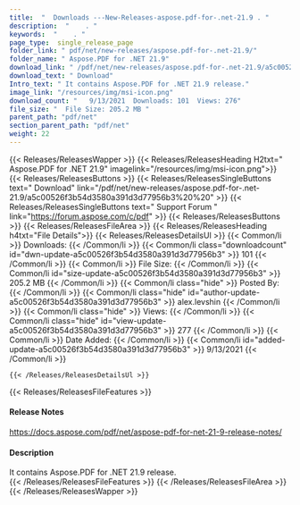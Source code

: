 ```yaml
---
title:  "  Downloads ---New-Releases-aspose.pdf-for-.net-21.9 . " 
description:  "    . " 
keywords:  "    . " 
page_type:  single_release_page
folder_link: " pdf/net/new-releases/aspose.pdf-for-.net-21.9/"
folder_name: " Aspose.PDF for .NET 21.9"
download_link: " /pdf/net/new-releases/aspose.pdf-for-.net-21.9/a5c00526f3b54d3580a391d3d77956b3"
download_text: " Download"
Intro_text: " It contains Aspose.PDF for .NET 21.9 release."
image_link: "/resources/img/msi-icon.png"
download_count: "   9/13/2021  Downloads: 101  Views: 276"
file_size: "  File Size: 205.2 MB "
parent_path: "pdf/net"
section_parent_path: "pdf/net"
weight: 22 
---
```


{{< Releases/ReleasesWapper >}}
  {{< Releases/ReleasesHeading H2txt=" Aspose.PDF for .NET 21.9" imagelink="/resources/img/msi-icon.png">}}
  {{< Releases/ReleasesButtons >}}
    {{< Releases/ReleasesSingleButtons text=" Download" link="/pdf/net/new-releases/aspose.pdf-for-.net-21.9/a5c00526f3b54d3580a391d3d77956b3%20%20" >}}
    {{< Releases/ReleasesSingleButtons text=" Support Forum " link="https://forum.aspose.com/c/pdf" >}}
  {{< Releases/ReleasesButtons >}}
  {{< Releases/ReleasesFileArea >}}
    {{< Releases/ReleasesHeading h4txt="File Details">}}
    {{< Releases/ReleasesDetailsUl >}}
            {{< Common/li  >}} Downloads: {{< /Common/li >}} 
      {{< Common/li class="downloadcount" id="dwn-update-a5c00526f3b54d3580a391d3d77956b3" >}} 101 {{< /Common/li >}} 
      {{< Common/li  >}} File Size: {{< /Common/li >}} 
      {{< Common/li id="size-update-a5c00526f3b54d3580a391d3d77956b3" >}} 205.2 MB {{< /Common/li >}} 
      {{< Common/li  class="hide" >}} Posted By: {{< /Common/li >}} 
      {{< Common/li class="hide" id="author-update-a5c00526f3b54d3580a391d3d77956b3" >}} alex.levshin {{< /Common/li >}} 
      {{< Common/li class="hide"  >}} Views: {{< /Common/li >}} 
      {{< Common/li class="hide" id="view-update-a5c00526f3b54d3580a391d3d77956b3" >}} 277 {{< /Common/li >}} 
      {{< Common/li  >}} Date Added: {{< /Common/li >}} 
      {{< Common/li id="added-update-a5c00526f3b54d3580a391d3d77956b3" >}} 9/13/2021 {{< /Common/li >}} 

    {{< /Releases/ReleasesDetailsUl >}}

  {{< Releases/ReleasesFileFeatures >}}
      <h4>Release Notes</h4><div><a href="https://docs.aspose.com/pdf/net/aspose-pdf-for-net-21-9-release-notes/">https://docs.aspose.com/pdf/net/aspose-pdf-for-net-21-9-release-notes/</a></div><h4>Description</h4><div class="HTMLDescription">It contains Aspose.PDF for .NET 21.9 release.</div>
  {{< /Releases/ReleasesFileFeatures >}}
 {{< /Releases/ReleasesFileArea >}}
{{< /Releases/ReleasesWapper >}}


